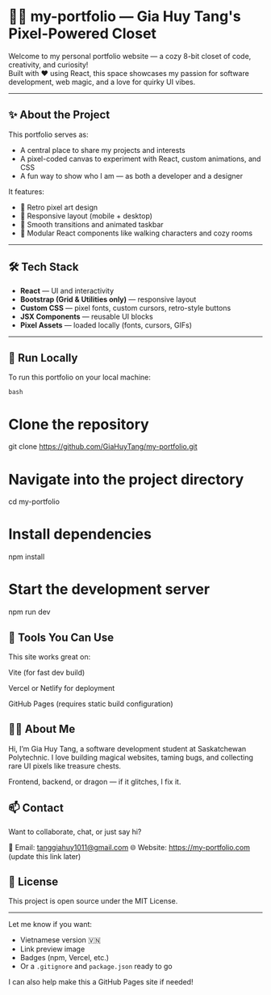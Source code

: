 # 🧙‍♂️ my-portfolio — Gia Huy Tang's Pixel-Powered Closet

Welcome to my personal portfolio website — a cozy 8-bit closet of code, creativity, and curiosity!  
Built with ❤️ using React, this space showcases my passion for software development, web magic, and a love for quirky UI vibes.

---

## ✨ About the Project

This portfolio serves as:
- A central place to share my projects and interests  
- A pixel-coded canvas to experiment with React, custom animations, and CSS  
- A fun way to show who I am — as both a developer and a designer  

It features:
- 🎨 Retro pixel art design  
- 📱 Responsive layout (mobile + desktop)  
- 🚀 Smooth transitions and animated taskbar  
- 🧩 Modular React components like walking characters and cozy rooms  

---

## 🛠️ Tech Stack

- **React** — UI and interactivity  
- **Bootstrap (Grid & Utilities only)** — responsive layout  
- **Custom CSS** — pixel fonts, custom cursors, retro-style buttons  
- **JSX Components** — reusable UI blocks  
- **Pixel Assets** — loaded locally (fonts, cursors, GIFs)

---

## 🚀 Run Locally

To run this portfolio on your local machine:

```bash```
# Clone the repository
git clone https://github.com/GiaHuyTang/my-portfolio.git

# Navigate into the project directory
cd my-portfolio

# Install dependencies
npm install

# Start the development server
npm run dev


## 🧪 Tools You Can Use
This site works great on:

Vite (for fast dev build)

Vercel or Netlify for deployment

GitHub Pages (requires static build configuration)

## 🙋‍♂️ About Me
Hi, I’m Gia Huy Tang, a software development student at Saskatchewan Polytechnic.
I love building magical websites, taming bugs, and collecting rare UI pixels like treasure chests.

Frontend, backend, or dragon — if it glitches, I fix it.

## 📫 Contact
Want to collaborate, chat, or just say hi?

📧 Email: tanggiahuy1011@gmail.com
🌐 Website: https://my-portfolio.com (update this link later)

## 📜 License
This project is open source under the MIT License.


---

Let me know if you want:
- Vietnamese version 🇻🇳  
- Link preview image  
- Badges (npm, Vercel, etc.)  
- Or a `.gitignore` and `package.json` ready to go

I can also help make this a GitHub Pages site if needed!



